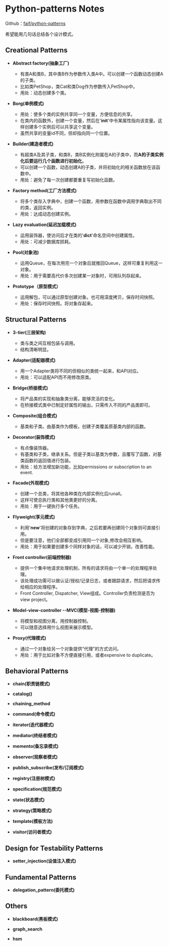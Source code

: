 # Python-patterns Notes

Github：[faif/python-patterns](https://github.com/faif/python-patterns)

希望能用几句话总结各个设计模式。

## Creational Patterns

- **Abstract factory(抽象工厂)**
    - 有类A和类B，其中类B作为参数传入类A中。可以创建一个函数动态创建A的子类。
    - 比如类PetShop，类Cat和类Dog作为参数传入PetShop中。
    - 用处：动态创建多个类。

- **Borg(单例模式)**
    - 用处：使多个类的实例共享同一个变量，方便信息的共享。
    - 在类内的函数外，创建一个变量，然后在'__init__'中令某属性指向该变量。这样创建多个实例后可以共享这个变量。
    - 虽然共享的变量id不同，但却指向同一个位置。

- **Builder(建造者模式)**
    - 有超类A及其子类，和类B，类B实例化附属在A的子类中，而**A的子类实例化后要运行几个函数进行初始化**。
    - 可以创建一个函数，动态创建A的子类，并将初始化的相关函数放在该函数中。
    - 用处：避免了每一次创建都要重复写初始化函数。

- **Factory method(工厂方法模式)**
    - 将多个类存入字典中，创建一个函数，用参数在函数中调用字典取出不同的类，返回实例。
    - 用处：达成动态创建实例。

- **Lazy evaluation(延迟加载模式)**
    - 运用装饰器，使访问后才在类的'__dict__'命名空间中创建属性。
    - 用处：可减少数据库损耗。 

- **Pool(对象池)**
    - 运用Queue，在每次用完一个对象后就推回Queue，这样可重复利用这一对象。
    - 用处：用于需要高代价多次创建某一对象时，可用队列存起来。

- **Prototype（原型模式）**
    - 运用解包，可以通过原型创建对象。也可用深度拷贝，保存时间快照。
    - 用处：保存时间快照。将对象存起来。

## Structural Patterns


- **3-tier(三层架构)**
    - 类与类之间互相包装与调用。
    - 结构清晰明显。

- **Adapter(适配器模式)**
    - 用一个Adapter类将不同的但相似的类统一起来，和API对应。
    - 用处：可以适配API而不用修改原类。

- **Bridge(桥接模式)**
    - 将产品类的实现和抽象类分离，能够灵活的变化。
    - 在桥接模式类中已制定好属性的输出，只需传入不同的产品类即可。

- **Composite(组合模式)**
    - 基类和子类。由基类作为模板，创建子类覆盖原基类内部的函数。

- **Decorator(装饰模式)**
    - 有点像装饰器。
    - 有基类和子类，继承关系。但是子类以基类为参数，且覆写了函数，对基类函数的返回值进行包装。
    - 用处：给方法增加新功能，比如permissions or subscription to an event.

- **Facade(外观模式)**
   - 创建一个总类，将其他各种类在内部实例化后runall。
   - 这样可使总执行类和其他类更好的分离。
   - 用处：用于一键执行多个任务。 

- **Flyweight(享元模式)**
    - 利用'__new__'将创建的对象存到字典，之后若要再创建同个对象则可直接引用。
    - 但是要注意，他们全部都变成引用同一个对象,修改会相互影响。
    - 用处：用于如果要创建多个同样对象的话，可以减少开销，改善性能。

- **Front controller(前端控制器)**
    - 提供一个集中地请求处理机制，所有的请求将由一个单一的处理程序处理。
    - 该处理成功需可以做认证/授权/记录日志，或者跟踪请求，然后把请求传给相应的处理程序。
    - Front Controller, Dispatcher, View组成。Controller负责检测是否为view
      project。

- **Model-view-controller --MVC(模型-视图-控制器)**
    - 将模型和视图分离，用控制器控制。
    - 可以随意选择用什么视图来展示模型。 

- **Proxy(代理模式)**
    - 通过一个对象给另一个对象提供“代理”的方式访问。
    - 用处：用于比如对象不方便直接引用，或者expensive to duplicate。

## Behavioral Patterns

- **chain(职责链模式)**


- **catalog()**


- **chaining_method**


- **command(命令模式)**


- **iterator(迭代器模式)**


- **mediator(终结者模式)**


- **memento(备忘录模式)**


- **observer(观察者模式)**


- **publish_subscribe(发布/订阅模式)**


- **registry(注册树模式)**


- **specification(规范模式)**


- **state(状态模式)**


- **strategy(策略模式)**


- **template(模板方法)**


- **visitor(访问者模式)**


## Design for Testability Patterns

- **setter_injection(设值注入模式)**

## Fundamental Patterns

- **delegation_pattern(委托模式)**

## Others


- **blackboard(黑板模式)**


- **graph_search**


- **hsm**


